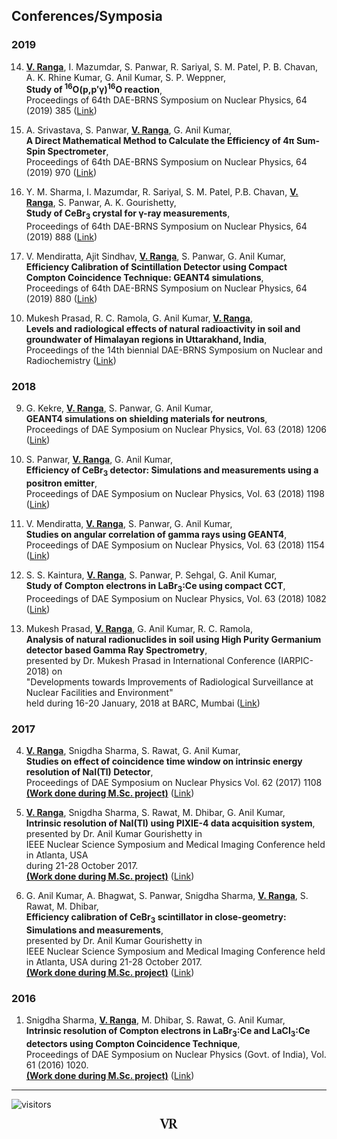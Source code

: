 ## Conferences/Symposia
### 2019
14) **<ins>V. Ranga</ins>**, I. Mazumdar, S. Panwar, R. Sariyal, S. M. Patel, P. B. Chavan, A. K. Rhine Kumar, G. Anil Kumar, S. P. Weppner,\
**Study of <sup>16</sup>O(p,p&prime;&gamma;)<sup>16</sup>O  reaction**,\
Proceedings of 64th DAE-BRNS Symposium on Nuclear Physics, 64 (2019) 385 ([Link](http://sympnp.org/proceedings/64/B33.pdf))

13) A. Srivastava, S. Panwar, **<ins>V. Ranga</ins>**, G. Anil Kumar,\
**A Direct Mathematical Method to Calculate the Efficiency of 4&pi; Sum-Spin Spectrometer**,\
Proceedings of 64th DAE-BRNS Symposium on Nuclear Physics, 64 (2019) 970 ([Link](http://sympnp.org/proceedings/64/G62.pdf))

12) Y. M. Sharma, I. Mazumdar, R. Sariyal, S. M. Patel, P.B. Chavan, **<ins>V. Ranga</ins>**, S. Panwar, A. K. Gourishetty,\
**Study of CeBr<sub>3</sub>  crystal for &gamma;-ray measurements**,\
Proceedings of 64th DAE-BRNS Symposium on Nuclear Physics, 64 (2019) 888 ([Link](http://sympnp.org/proceedings/64/G21.pdf)) 

11) V. Mendiratta, Ajit Sindhav, **<ins>V. Ranga</ins>**, S. Panwar, G. Anil Kumar,\
**Efficiency Calibration of Scintillation Detector using Compact Compton Coincidence Technique: GEANT4 simulations**,\
Proceedings of 64th DAE-BRNS Symposium on Nuclear Physics, 64 (2019) 880 ([Link](http://sympnp.org/proceedings/64/G17.pdf)) 

10. Mukesh Prasad, R. C. Ramola, G. Anil Kumar, **<ins>V. Ranga</ins>**,\
**Levels and radiological effects of natural radioactivity in soil and groundwater of Himalayan regions in Uttarakhand, India**,\
Proceedings of the 14th biennial DAE-BRNS Symposium on Nuclear and Radiochemistry ([Link](https://inis.iaea.org/search/search.aspx?orig_q=RN:50045976)) 

### 2018
9. G. Kekre, **<ins>V. Ranga</ins>**, S. Panwar, G. Anil Kumar,\
**GEANT4 simulations on shielding materials for neutrons**,\
Proceedings of DAE Symposium on Nuclear Physics, Vol. 63 (2018) 1206 ([Link](https://s3.cern.ch/inspire-prod-files-a/ae1d4e3c3d412997fcee447418dde49b)) 

8. S. Panwar, **<ins>V. Ranga</ins>**, G. Anil Kumar,\
**Efficiency of CeBr<sub>3</sub> detector: Simulations and measurements using a positron emitter**,\
Proceedings of DAE Symposium on Nuclear Physics, Vol. 63 (2018) 1198 ([Link](http://sympnp.org/proceedings/63/G82.pdf)) 

7. V. Mendiratta, **<ins>V. Ranga</ins>**, S. Panwar, G. Anil Kumar,\
**Studies on angular correlation of gamma rays using GEANT4**,\
Proceedings of DAE Symposium on Nuclear Physics, Vol. 63 (2018) 1154 ([Link](https://s3.cern.ch/inspire-prod-files-c/c96a9e3bba6f81f2f2470d25f4485968)) 

6. S. S. Kaintura, **<ins>V. Ranga</ins>**, S. Panwar, P. Sehgal, G. Anil Kumar,\
**Study of Compton electrons in LaBr<sub>3</sub>:Ce using compact CCT**,\
Proceedings of DAE Symposium on Nuclear Physics, Vol. 63 (2018) 1082 ([Link](http://sympnp.org/proceedings/63/G24.pdf)) 

5. Mukesh Prasad, **<ins>V. Ranga</ins>**, G. Anil Kumar, R. C. Ramola,\
**Analysis of natural radionuclides in soil using High Purity Germanium detector based Gamma Ray Spectrometry**,\
presented by Dr. Mukesh Prasad in International Conference (IARPIC-2018) on\
"Developments towards Improvements of Radiological Surveillance at Nuclear Facilities and Environment"\
held during 16-20 January, 2018 at BARC, Mumbai ([Link](https://inis.iaea.org/search/search.aspx?orig_q=RN:49034643))

### 2017

4. **<ins>V. Ranga</ins>**, Snigdha Sharma, S. Rawat, G. Anil Kumar,\
**Studies on effect of coincidence time window on intrinsic energy resolution of NaI(Tl) Detector**,\
Proceedings of DAE Symposium on Nuclear Physics Vol. 62 (2017) 1108\
**<ins>(Work done during M.Sc. project)</ins>** ([Link](http://www.sympnp.org/proceedings/62/G59.pdf)) 

3. **<ins>V. Ranga</ins>**, Snigdha Sharma, S. Rawat, M. Dhibar, G. Anil Kumar,\
**Intrinsic resolution of NaI(Tl) using PIXIE-4 data acquisition system**,\
presented by Dr. Anil Kumar Gourishetty in\
IEEE Nuclear Science Symposium and Medical Imaging Conference held in Atlanta, USA\
during 21-28 October 2017.\
**<ins>(Work done during M.Sc. project)</ins>** ([Link](https://doi.org/10.1109/NSSMIC.2017.8532844)) 

2. G. Anil Kumar, A. Bhagwat, S. Panwar, Snigdha Sharma, **<ins>V. Ranga</ins>**, S. Rawat, M. Dhibar,\
**Efficiency calibration of CeBr<sub>3</sub> scintillator in close-geometry: Simulations and measurements**,\
presented by Dr. Anil Kumar Gourishetty in\
IEEE Nuclear Science Symposium and Medical Imaging Conference held in Atlanta, USA during 21-28 October 2017.\
**<ins>(Work done during M.Sc. project)</ins>** ([Link](https://doi.org/10.1109/NSSMIC.2017.8532977)) 

### 2016

1. Snigdha Sharma, **<ins>V. Ranga</ins>**, M. Dhibar, S. Rawat, G. Anil Kumar,\
**Intrinsic resolution of Compton electrons in LaBr<sub>3</sub>:Ce and LaCl<sub>3</sub>:Ce detectors using Compton Coincidence Technique**,\
Proceedings of DAE Symposium on Nuclear Physics (Govt. of India), Vol. 61 (2016) 1020.\
**<ins>(Work done during M.Sc. project)</ins>** ([Link](http://sympnp.org/proceedings/61/G38.pdf)) 

---
![visitors](https://visitor-badge.glitch.me/badge?page_id=rangavirender.site.conf)

<p align="center">
<img src="logo_v1.png" width="30">
</p>
